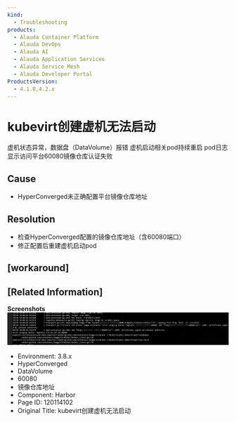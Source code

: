 ```yaml
---
kind:
  - Troubleshooting
products:
  - Alauda Container Platform
  - Alauda DevOps
  - Alauda AI
  - Alauda Application Services
  - Alauda Service Mesh
  - Alauda Developer Portal
ProductsVersion:
  - 4.1.0,4.2.x
---
```

<!-- A type of document that involves encountering a fault, diagnosing it, performing root cause analysis, and providing solutions. -->

# kubevirt创建虚机无法启动

虚机状态异常，数据盘（DataVolume）报错 虚机启动相关pod持续重启 pod日志显示访问平台60080镜像仓库认证失败

## Cause
- HyperConverged未正确配置平台镜像仓库地址

## Resolution
- 检查HyperConverged配置的镜像仓库地址（含60080端口）
- 修正配置后重建虚机启动pod

## [workaround]

## [Related Information]
**Screenshots**
![](assets/kubevirtchuang-jian-xu-ji-wu-fa-qi-dong/image2022-7-29_0-46-24.png)
- Environment: 3.8.x
- HyperConverged
- DataVolume
- 60080
- 镜像仓库地址
- Component: Harbor
- Page ID: 120114102
- Original Title: kubevirt创建虚机无法启动
